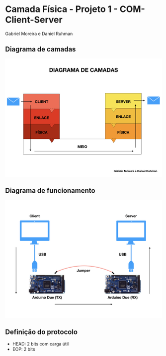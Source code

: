 # Camada Física - Projeto 1 - COM-Client-Server
Gabriel Moreira e Daniel Ruhman


## Diagrama de camadas

 ![Diagrama de camadas](Proj-1-Comunicacao/images/final.001.jpeg)


## Diagrama de funcionamento

 ![Diagrama de funcionamento](Proj-1-Comunicacao/images/final.002.jpeg)


## Definição do protocolo

- HEAD: 2 bits com carga útil
- EOP: 2 bits 

